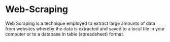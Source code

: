 # Web-Scraping
Web Scraping is a technique employed to extract large amounts of data from websites whereby the data is extracted and saved to a local file in your computer or to a database in table (spreadsheet) format.
